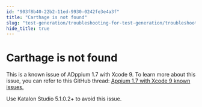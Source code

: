 ```yaml
---
id: "903f8b40-22b2-11ed-9930-0242fe3e4a3f"
title: "Carthage is not found"
slug: "test-generation/troubleshooting-for-test-generation/troubleshoot-mobile-automated-testing/carthage-is-not-found"
hide_title: true
---
```


# <a id="troubleshooting-5512" class="anchor_top_offset"/><a id="ariaid-title1" class="anchor_top_offset"/>Carthage is not found

<div xmlns="http://www.w3.org/1999/xhtml" className="bodydiv troubleSolution"><section className="section cause"><p className="p">This is a known issue of ADppium 1.7 with Xcode 9. To learn more about this issue, you can refer to this GitHub thread: <a className="xref j-external-link" href="https://github.com/appium/appium/issues/9344" target="_blank">Appium 1.7 with Xcode 9 known issues</a><a className="xref j-external-link" href="https://github.com/appium/appium/issues/9344" target="_blank">.</a></p></section><section className="section remedy"><div className="li step p"><span className="ph cmd">Use <span className="ph">Katalon Studio</span> 5.1.0.2+ to avoid this issue.</span></div></section></div>
